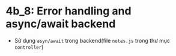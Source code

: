 # 4b_8: Error handling and async/await backend
* Sử dụng `asyn/await` trong backend(file `notes.js` trong thư mục `controller`)






